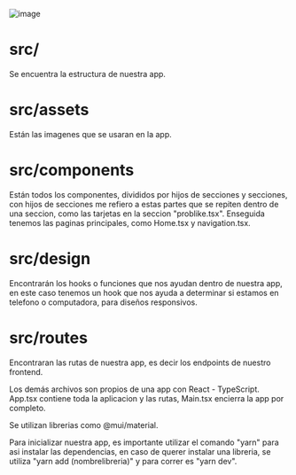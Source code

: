 ![image](https://github.com/Sdls31/dashboard-front/assets/127796900/b5b47040-86b5-40a4-a22c-2bbca031fc21)



# src/
Se encuentra la estructura de nuestra app.

# src/assets
Están las imagenes que se usaran en la app.

# src/components
Están todos los componentes, divididos por hijos de secciones y secciones, con hijos de secciones me refiero a estas partes que se repiten dentro de una seccion, como las tarjetas en la seccion "problike.tsx". Enseguida tenemos las paginas principales, como Home.tsx y navigation.tsx.

# src/design
Encontrarán los hooks o funciones que nos ayudan dentro de nuestra app, en este caso tenemos un hook que nos ayuda a determinar si estamos en telefono o computadora, para diseños responsivos.

# src/routes
Encontraran las rutas de nuestra app, es decir los endpoints de nuestro frontend.

Los demás archivos son propios de una app con React - TypeScript. App.tsx contiene toda la aplicacion y las rutas, Main.tsx encierra la app por completo.

Se utilizan librerias como @mui/material.

Para inicializar nuestra app, es importante utilizar el comando "yarn" para asi instalar las dependencias, en caso de querer instalar una libreria, se utiliza "yarn add (nombrelibreria)" y para correr es "yarn dev".
